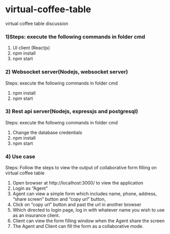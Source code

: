 # virtual-coffee-table
virtual coffee table discussion
### 1)Steps: execute the following commands in folder cmd
1)	UI client (Reactjs)
1) npm install
2) npm start

### 2)	Websocket  server(Nodejs, websocket server)
Steps: execute the following commands in folder cmd
1)	npm install
2)	npm start

### 3) Rest api server(Nodejs, expressjs and postgresql)
Steps: execute the following commands in folder cmd
1)	Change the database credentials
2)	npm install
3)	npm start

### 4) Use case
Steps: Follow the steps to view the output of collaborative form filling on virtual coffee table 
1) Open browser at http://localhost:3000/ to view the application
2) Login as “Agent”
3) Agent can view a simple form which includes name, phone, address, “share screen” button and “copy url” button, 
4) Click on “copy url” button and past the url in another browser
5) Which directed to login page, log in with whatever name you wish to use as an insurance client.
6) Client can view the form filling window when the Agent share the screen
7) The Agent and Client can fill the form as a collaborative mode.
